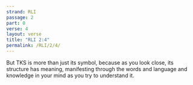 ```yaml
---
strand: RLI
passage: 2
part: 0
verse: 4
layout: verse
title: "RLI 2:4"
permalink: /RLI/2/4/
---
```

But TKS is more than just its symbol, because as you look close, its structure has meaning, manifesting through the words and language and knowledge in your mind as you try to understand it.
